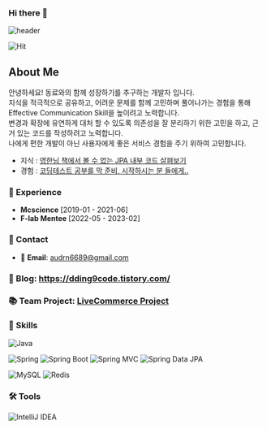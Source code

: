 ### Hi there 👋

<!--
**jiyeonLeeLuda/jiyeonLeeLuda** is a ✨ _special_ ✨ repository because its `README.md` (this file) appears on your GitHub profile.

Here are some ideas to get you started:

- 🔭 I’m currently working on ...
- 🌱 I’m currently learning ...
- 👯 I’m looking to collaborate on ...
- 🤔 I’m looking for help with ...
- 💬 Ask me about ...
- 📫 How to reach me: ...
- 😄 Pronouns: ...
- ⚡ Fun fact: ...
-->

![header](https://capsule-render.vercel.app/api?type=transparent&fontColor=6b32af&height=150&text=Back-End%20Developer&fontSize=30)

![Hit](https://hits.seeyoufarm.com/api/count/incr/badge.svg?url=https%3A%2F%2Fgithub.com%2Fdding94&count_bg=%23ED6DA3&title_bg=%2386757E&icon=github.svg&icon_color=%23E1DEDE&title=hits&edge_flat=false)

## About Me
안녕하세요! 동료와의 함께 성장하기를 추구하는 개발자 입니다.   
지식을 적극적으로 공유하고, 어려운 문제를 함께 고민하며 풀어나가는 경험을 통해 Effective Communication Skill을 높이려고 노력합니다.    
변경과 확장에 유연하게 대처 할 수 있도록 의존성을 잘 분리하기 위한 고민을 하고, 근거 있는 코드를 작성하려고 노력합니다.   
나에게 편한 개발이 아닌 사용자에게 좋은 서비스 경험을 주기 위하여 고민합니다.   
- 지식 : [영한님 책에서 볼 수 없는 JPA 내부 코드 살펴보기](https://dding9code.tistory.com/132)   
- 경험 : [코딩테스트 공부를 막 준비, 시작하시는 분 들에게..](https://dding9code.tistory.com/130)    

### 💼 Experience

- **Mcscience** [2019-01 - 2021-06]
- **F-lab Mentee** [2022-05 - 2023-02]

### 🤝 Contact

- 📧 **Email**: audrn6689@gmail.com


### 📜 Blog: https://dding9code.tistory.com/
### 📚 Team Project: [LiveCommerce Project](https://github.com/dding94/LiveCommerce)


### 🔨 Skills

![Java](https://img.shields.io/badge/-Java-007396?logo=java&logoColor=white)

![Spring](https://img.shields.io/badge/Spring-6DB33F.svg?&flat&logo=Spring&logoColor=white)
![Spring Boot](https://img.shields.io/badge/-Spring%20Boot-6DB33F?logo=spring%20boot&logoColor=white)
![Spring MVC](https://img.shields.io/badge/-Spring%20MVC-6DB33F)
![Spring Data JPA](https://img.shields.io/badge/-Spring%20Data%20JPA-6DB33F?)

![MySQL](https://img.shields.io/badge/-MySQL-4479A1?logo=mysql&logoColor=white)
![Redis](https://camo.githubusercontent.com/f93838dd6431bea23c55287cfbd0587dd6b196e55c0b02817000cb3eab315a17/68747470733a2f2f696d672e736869656c64732e696f2f62616467652f52656469732d2532334443333832442e7376673f267374796c653d666c61742d737175617265266c6f676f3d7265646973266c6f676f436f6c6f723d7768697465)

### 🛠 Tools

![IntelliJ IDEA](https://img.shields.io/badge/-IntelliJ%20IDEA-FF0000?logo=intellij%20idea&logoColor=white)
